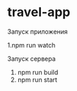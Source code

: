 # travel-app

Запуск приложения

1.npm run watch

Запуск сервера 

1. npm run build
2. npm run start